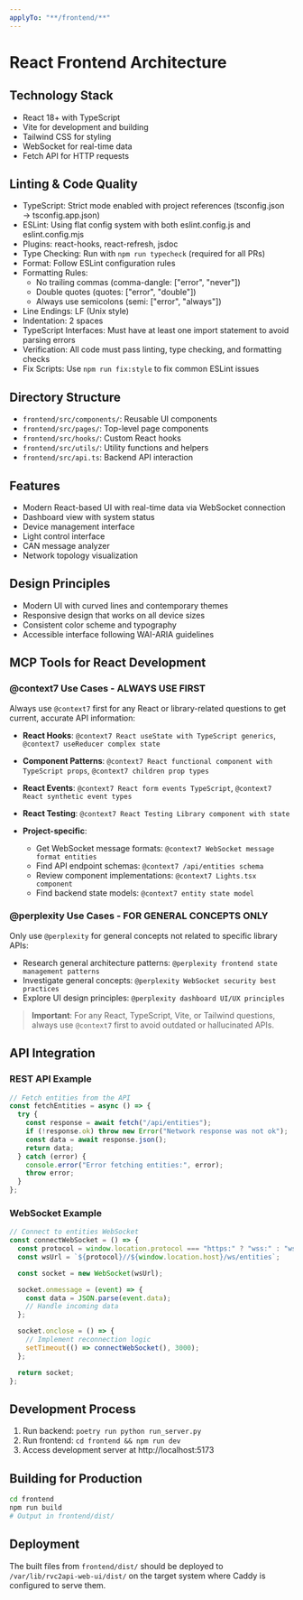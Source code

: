 ```yaml
---
applyTo: "**/frontend/**"
---
```


# React Frontend Architecture

## Technology Stack

- React 18+ with TypeScript
- Vite for development and building
- Tailwind CSS for styling
- WebSocket for real-time data
- Fetch API for HTTP requests

## Linting & Code Quality

- TypeScript: Strict mode enabled with project references (tsconfig.json → tsconfig.app.json)
- ESLint: Using flat config system with both eslint.config.js and eslint.config.mjs
- Plugins: react-hooks, react-refresh, jsdoc
- Type Checking: Run with `npm run typecheck` (required for all PRs)
- Format: Follow ESLint configuration rules
- Formatting Rules:
  - No trailing commas (comma-dangle: ["error", "never"])
  - Double quotes (quotes: ["error", "double"])
  - Always use semicolons (semi: ["error", "always"])
- Line Endings: LF (Unix style)
- Indentation: 2 spaces
- TypeScript Interfaces: Must have at least one import statement to avoid parsing errors
- Verification: All code must pass linting, type checking, and formatting checks
- Fix Scripts: Use `npm run fix:style` to fix common ESLint issues

## Directory Structure

- `frontend/src/components/`: Reusable UI components
- `frontend/src/pages/`: Top-level page components
- `frontend/src/hooks/`: Custom React hooks
- `frontend/src/utils/`: Utility functions and helpers
- `frontend/src/api.ts`: Backend API interaction

## Features

- Modern React-based UI with real-time data via WebSocket connection
- Dashboard view with system status
- Device management interface
- Light control interface
- CAN message analyzer
- Network topology visualization

## Design Principles

- Modern UI with curved lines and contemporary themes
- Responsive design that works on all device sizes
- Consistent color scheme and typography
- Accessible interface following WAI-ARIA guidelines

## MCP Tools for React Development

### @context7 Use Cases - ALWAYS USE FIRST

Always use `@context7` first for any React or library-related questions to get current, accurate API information:

- **React Hooks**: `@context7 React useState with TypeScript generics`, `@context7 useReducer complex state`
- **Component Patterns**: `@context7 React functional component with TypeScript props`, `@context7 children prop types`
- **React Events**: `@context7 React form events TypeScript`, `@context7 React synthetic event types`
- **React Testing**: `@context7 React Testing Library component with state`

- **Project-specific**:
  - Get WebSocket message formats: `@context7 WebSocket message format entities`
  - Find API endpoint schemas: `@context7 /api/entities schema`
  - Review component implementations: `@context7 Lights.tsx component`
  - Find backend state models: `@context7 entity state model`

### @perplexity Use Cases - FOR GENERAL CONCEPTS ONLY

Only use `@perplexity` for general concepts not related to specific library APIs:

- Research general architecture patterns: `@perplexity frontend state management patterns`
- Investigate general concepts: `@perplexity WebSocket security best practices`
- Explore UI design principles: `@perplexity dashboard UI/UX principles`

> **Important**: For any React, TypeScript, Vite, or Tailwind questions, always use `@context7` first to avoid outdated or hallucinated APIs.

## API Integration

### REST API Example

```typescript
// Fetch entities from the API
const fetchEntities = async () => {
  try {
    const response = await fetch("/api/entities");
    if (!response.ok) throw new Error("Network response was not ok");
    const data = await response.json();
    return data;
  } catch (error) {
    console.error("Error fetching entities:", error);
    throw error;
  }
};
```

### WebSocket Example

```typescript
// Connect to entities WebSocket
const connectWebSocket = () => {
  const protocol = window.location.protocol === "https:" ? "wss:" : "ws:";
  const wsUrl = `${protocol}//${window.location.host}/ws/entities`;

  const socket = new WebSocket(wsUrl);

  socket.onmessage = (event) => {
    const data = JSON.parse(event.data);
    // Handle incoming data
  };

  socket.onclose = () => {
    // Implement reconnection logic
    setTimeout(() => connectWebSocket(), 3000);
  };

  return socket;
};
```

## Development Process

1. Run backend: `poetry run python run_server.py`
2. Run frontend: `cd frontend && npm run dev`
3. Access development server at http://localhost:5173

## Building for Production

```bash
cd frontend
npm run build
# Output in frontend/dist/
```

## Deployment

The built files from `frontend/dist/` should be deployed to `/var/lib/rvc2api-web-ui/dist/`
on the target system where Caddy is configured to serve them.
